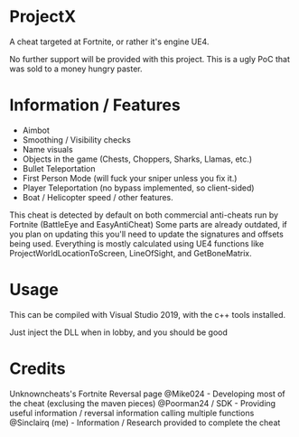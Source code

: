 # ProjectX
A cheat targeted at Fortnite, or rather it's engine UE4.

No further support will be provided with this project. This is a ugly PoC that was sold to a money hungry paster.

# Information / Features

- Aimbot
- Smoothing / Visibility checks
- Name visuals
- Objects in the game (Chests, Choppers, Sharks, Llamas, etc.)
- Bullet Teleportation
- First Person Mode (will fuck your sniper unless you fix it.)
- Player Teleportation (no bypass implemented, so client-sided)
- Boat / Helicopter speed / other features.

This cheat is detected by default on both commercial anti-cheats run by Fortnite (BattleEye and EasyAntiCheat)
Some parts are already outdated, if you plan on updating this you'll need to update the signatures and offsets being used.
Everything is mostly calculated using UE4 functions like ProjectWorldLocationToScreen, LineOfSight, and GetBoneMatrix.

# Usage
This can be compiled with Visual Studio 2019, with the c++ tools installed.

Just inject the DLL when in lobby, and you should be good

# Credits

Unknowncheats's Fortnite Reversal page
@Mike024 - Developing most of the cheat (exclusing the maven pieces)
@Poorman24 / SDK - Providing useful information / reversal information calling multiple functions
@Sinclairq (me) - Information / Research provided to complete the cheat
